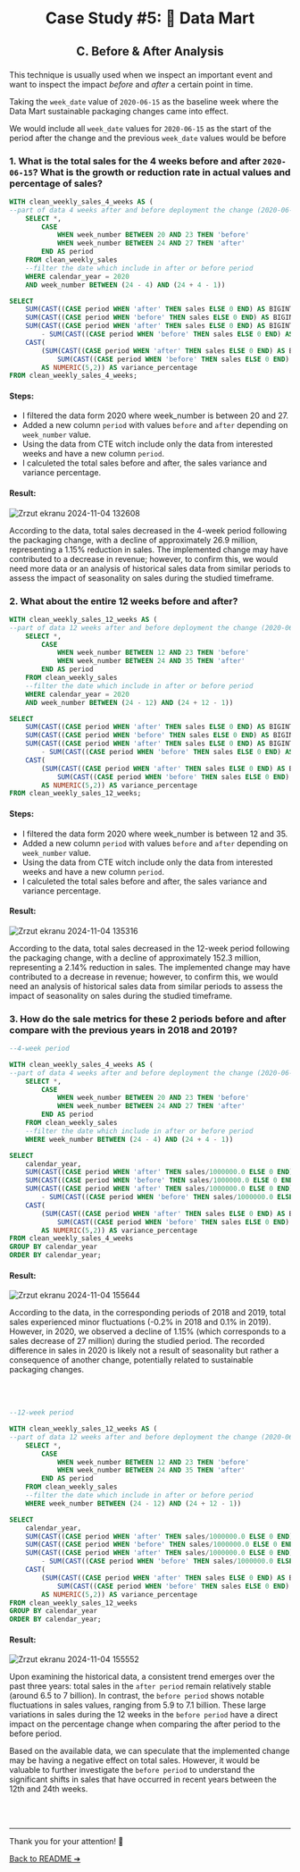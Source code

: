 # <p align="center"> Case Study #5: 🛒 Data Mart
 
## <p align="center"> C. Before & After Analysis

This technique is usually used when we inspect an important event and want to inspect the impact *before* and *after* a certain point in time.

Taking the `week_date` value of `2020-06-15` as the baseline week where the Data Mart sustainable packaging changes came into effect.

We would include all `week_date` values for `2020-06-15` as the start of the period after the change and the previous `week_date` values would be before


### 1. What is the total sales for the 4 weeks before and after `2020-06-15`? What is the growth or reduction rate in actual values and percentage of sales?

```sql
WITH clean_weekly_sales_4_weeks AS (
--part of data 4 weeks after and before deployment the change (2020-06-15)
	SELECT *,
		CASE 
			WHEN week_number BETWEEN 20 AND 23 THEN 'before'
			WHEN week_number BETWEEN 24 AND 27 THEN 'after'
		END AS period
	FROM clean_weekly_sales
	--filter the date which include in after or before period
	WHERE calendar_year = 2020
	AND week_number BETWEEN (24 - 4) AND (24 + 4 - 1))

SELECT
	SUM(CAST((CASE period WHEN 'after' THEN sales ELSE 0 END) AS BIGINT)) AS after_total_sales,
	SUM(CAST((CASE period WHEN 'before' THEN sales ELSE 0 END) AS BIGINT)) AS before_total_sales,
	SUM(CAST((CASE period WHEN 'after' THEN sales ELSE 0 END) AS BIGINT))
		- SUM(CAST((CASE period WHEN 'before' THEN sales ELSE 0 END) AS BIGINT))  AS sales_variance,
	CAST(
		(SUM(CAST((CASE period WHEN 'after' THEN sales ELSE 0 END) AS BIGINT)) * 100.0 / 
			SUM(CAST((CASE period WHEN 'before' THEN sales ELSE 0 END) AS BIGINT))) - 100
		AS NUMERIC(5,2)) AS variance_percentage
FROM clean_weekly_sales_4_weeks;
```

#### Steps:
- I filtered the data form 2020 where week_number is between 20 and 27.
- Added a new column `period` with values `before` and `after` depending on `week_number` value.
- Using the data from CTE witch include only the data from interested weeks and have a new column `period`.
- I calculeted the total sales before and after, the sales variance and variance percentage.

#### Result:
![Zrzut ekranu 2024-11-04 132608](https://github.com/user-attachments/assets/c5392982-9310-47d7-ae6f-934135b79e2c)

According to the data, total sales decreased in the 4-week period following the packaging change, with a decline of approximately 26.9 million, representing a 1.15% reduction in sales. The implemented change may have contributed to a decrease in revenue; however, to confirm this, we would need more data or an analysis of historical sales data from similar periods to assess the impact of seasonality on sales during the studied timeframe.

### 2. What about the entire 12 weeks before and after?

```sql
WITH clean_weekly_sales_12_weeks AS (
--part of data 12 weeks after and before deployment the change (2020-06-15)
	SELECT *,
		CASE 
			WHEN week_number BETWEEN 12 AND 23 THEN 'before'
			WHEN week_number BETWEEN 24 AND 35 THEN 'after'
		END AS period
	FROM clean_weekly_sales
	--filter the date which include in after or before period
	WHERE calendar_year = 2020
	AND week_number BETWEEN (24 - 12) AND (24 + 12 - 1))

SELECT
	SUM(CAST((CASE period WHEN 'after' THEN sales ELSE 0 END) AS BIGINT)) AS after_total_sales,
	SUM(CAST((CASE period WHEN 'before' THEN sales ELSE 0 END) AS BIGINT)) AS before_total_sales,
	SUM(CAST((CASE period WHEN 'after' THEN sales ELSE 0 END) AS BIGINT))
		- SUM(CAST((CASE period WHEN 'before' THEN sales ELSE 0 END) AS BIGINT))  AS sales_variance,
	CAST(
		(SUM(CAST((CASE period WHEN 'after' THEN sales ELSE 0 END) AS BIGINT)) * 100.0 / 
			SUM(CAST((CASE period WHEN 'before' THEN sales ELSE 0 END) AS BIGINT))) - 100
		AS NUMERIC(5,2)) AS variance_percentage
FROM clean_weekly_sales_12_weeks;
```

#### Steps:
- I filtered the data form 2020 where week_number is between 12 and 35.
- Added a new column `period` with values `before` and `after` depending on `week_number` value.
- Using the data from CTE witch include only the data from interested weeks and have a new column `period`.
- I calculeted the total sales before and after, the sales variance and variance percentage.

#### Result:
![Zrzut ekranu 2024-11-04 135316](https://github.com/user-attachments/assets/7636693d-d4f6-4bf5-bc0f-92372ea3ea2d)


According to the data, total sales decreased in the 12-week period following the packaging change, with a decline of approximately 152.3 million, representing a 2.14% reduction in sales. The implemented change may have contributed to a decrease in revenue; however, to confirm this, we would need an analysis of historical sales data from similar periods to assess the impact of seasonality on sales during the studied timeframe.


### 3. How do the sale metrics for these 2 periods before and after compare with the previous years in 2018 and 2019?

```sql
--4-week period

WITH clean_weekly_sales_4_weeks AS (
--part of data 4 weeks after and before deployment the change (2020-06-15)
	SELECT *,
		CASE 
			WHEN week_number BETWEEN 20 AND 23 THEN 'before'
			WHEN week_number BETWEEN 24 AND 27 THEN 'after'
		END AS period
	FROM clean_weekly_sales
	--filter the date which include in after or before period
	WHERE week_number BETWEEN (24 - 4) AND (24 + 4 - 1))

SELECT
	calendar_year,
	SUM(CAST((CASE period WHEN 'after' THEN sales/1000000.0 ELSE 0 END) AS NUMERIC(6,2))) AS after_total_sales_mln,
	SUM(CAST((CASE period WHEN 'before' THEN sales/1000000.0 ELSE 0 END) AS NUMERIC(6,2))) AS before_total_sales_mln,
	SUM(CAST((CASE period WHEN 'after' THEN sales/1000000.0 ELSE 0 END) AS NUMERIC(6,2)))
		- SUM(CAST((CASE period WHEN 'before' THEN sales/1000000.0 ELSE 0 END) AS NUMERIC(6,2)))  AS sales_variance_mln,
	CAST(
		(SUM(CAST((CASE period WHEN 'after' THEN sales ELSE 0 END) AS BIGINT)) * 100.0 / 
			SUM(CAST((CASE period WHEN 'before' THEN sales ELSE 0 END) AS BIGINT))) - 100
		AS NUMERIC(5,2)) AS variance_percentage
FROM clean_weekly_sales_4_weeks
GROUP BY calendar_year
ORDER BY calendar_year;
```

#### Result:
![Zrzut ekranu 2024-11-04 155644](https://github.com/user-attachments/assets/17d4c534-4c8b-4a71-9b46-37db902d62dc)

According to the data, in the corresponding periods of 2018 and 2019, total sales experienced minor fluctuations (-0.2% in 2018 and 0.1% in 2019). However, in 2020, we observed a decline of 1.15% (which corresponds to a sales decrease of 27 million) during the studied period. The recorded difference in sales in 2020 is likely not a result of seasonality but rather a consequence of another change, potentially related to sustainable packaging changes.

<br></br>

```sql
--12-week period

WITH clean_weekly_sales_12_weeks AS (
--part of data 12 weeks after and before deployment the change (2020-06-15)
	SELECT *,
		CASE 
			WHEN week_number BETWEEN 12 AND 23 THEN 'before'
			WHEN week_number BETWEEN 24 AND 35 THEN 'after'
		END AS period
	FROM clean_weekly_sales
	--filter the date which include in after or before period
	WHERE week_number BETWEEN (24 - 12) AND (24 + 12 - 1))

SELECT
	calendar_year,
	SUM(CAST((CASE period WHEN 'after' THEN sales/1000000.0 ELSE 0 END) AS NUMERIC(6,2))) AS after_total_sales_mln,
	SUM(CAST((CASE period WHEN 'before' THEN sales/1000000.0 ELSE 0 END) AS NUMERIC(6,2))) AS before_total_sales_mln,
	SUM(CAST((CASE period WHEN 'after' THEN sales/1000000.0 ELSE 0 END) AS NUMERIC(6,2)))
		- SUM(CAST((CASE period WHEN 'before' THEN sales/1000000.0 ELSE 0 END) AS NUMERIC(6,2)))  AS sales_variance_mln,
	CAST(
		(SUM(CAST((CASE period WHEN 'after' THEN sales ELSE 0 END) AS BIGINT)) * 100.0 / 
			SUM(CAST((CASE period WHEN 'before' THEN sales ELSE 0 END) AS BIGINT))) - 100
		AS NUMERIC(5,2)) AS variance_percentage
FROM clean_weekly_sales_12_weeks
GROUP BY calendar_year
ORDER BY calendar_year;
```


#### Result:
![Zrzut ekranu 2024-11-04 155552](https://github.com/user-attachments/assets/ce0cb0ec-85a7-406c-baef-431f51fe887d)

Upon examining the historical data, a consistent trend emerges over the past three years: total sales in the `after period` remain relatively stable (around 6.5 to 7 billion). In contrast, the `before period` shows notable fluctuations in sales values, ranging from 5.9 to 7.1 billion. These large variations in sales during the 12 weeks in the `before period` have a direct impact on the percentage change when comparing the after period to the before period.

Based on the available data, we can speculate that the implemented change may be having a negative effect on total sales. However, it would be valuable to further investigate the `before period` to understand the significant shifts in sales that have occurred in recent years between the 12th and 24th weeks.

<br></br>
***

Thank you for your attention! 🫶️

[Back to README ➔](https://github.com/ElaWajdzik/SQL_Challenge_Case_Study_5---Data-Mart/blob/main/README.md)
